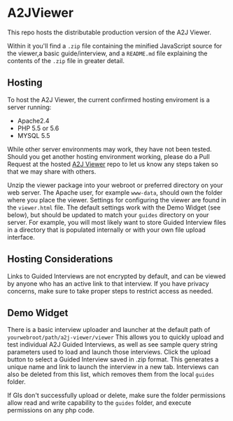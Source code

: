 # A2JViewer

This repo hosts the distributable production version of the A2J Viewer.

Within it you'll find a `.zip` file containing the minified JavaScript source for the viewer,a basic guide/interview, and a `README.md` file explaining the contents of the `.zip` file in greater detail.

## Hosting

To host the A2J Viewer, the current confirmed hosting enviroment is a server running:
* Apache2.4
* PHP 5.5 or 5.6
* MYSQL 5.5

While other server environments may work, they have not been tested.  Should you get another hosting environment working, please do a Pull Request at the
hosted [A2J Viewer](https://github.com/CCALI/A2JViewer) repo to let us know any steps taken so that we may share with others.


Unzip the viewer package into your webroot or preferred directory on your web server. The Apache user, for example `www-data`, should own the folder where you place the viewer. Settings for configuring the viewer are found in the 
`viewer.html` file. The default settings work with the Demo Widget (see below), but should be updated to match your `guides` directory on your server. For example, you will most likely want to store Guided Interview files in a directory that is populated internally or with your own file upload interface.

## Hosting Considerations
Links to Guided Interviews are not encrypted by default, and can be viewed by anyone who has an active link to that interview. If you have privacy concerns, make sure to take proper steps to restrict access as needed.


## Demo Widget
There is a basic interview uploader and launcher at the default path of
`yourwebroot/path/a2j-viewer/viewer` This allows you to quickly upload and test individual A2J Guided Interviews, as well as see sample query string parameters used to load and launch those interviews. Click the upload
button to select a Guided Interview saved in .zip format.  This generates a unique name and link to launch the interview in a new tab. Interviews can also be deleted from this list, which removes them from the local `guides` folder.

If GIs don't successfully upload or delete, make sure the folder permissions allow read and write capability to the `guides` folder, and execute permissions on any php code.
